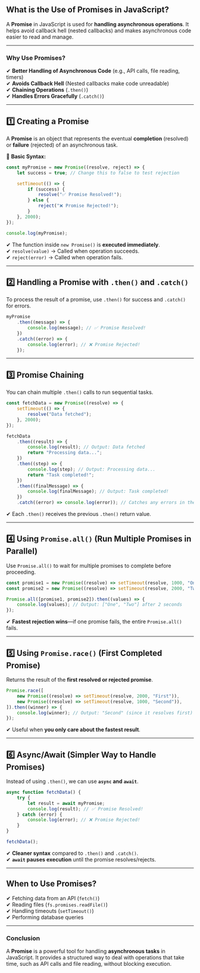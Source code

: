 ## **What is the Use of Promises in JavaScript?**  

A **Promise** in JavaScript is used for **handling asynchronous operations**. It helps avoid callback hell (nested callbacks) and makes asynchronous code easier to read and manage.  

---

### **Why Use Promises?**
✔ **Better Handling of Asynchronous Code** (e.g., API calls, file reading, timers)  
✔ **Avoids Callback Hell** (Nested callbacks make code unreadable)  
✔ **Chaining Operations** (`.then()`)  
✔ **Handles Errors Gracefully** (`.catch()`)  

---

## **1️⃣ Creating a Promise**
A **Promise** is an object that represents the eventual **completion** (resolved) or **failure** (rejected) of an asynchronous task.

🔹 **Basic Syntax:**
```js
const myPromise = new Promise((resolve, reject) => {
    let success = true; // Change this to false to test rejection

    setTimeout(() => {
        if (success) {
            resolve("✅ Promise Resolved!");
        } else {
            reject("❌ Promise Rejected!");
        }
    }, 2000);
});

console.log(myPromise);
```
✔ The function inside `new Promise()` is **executed immediately**.  
✔ `resolve(value)` → Called when operation succeeds.  
✔ `reject(error)` → Called when operation fails.  

---

## **2️⃣ Handling a Promise with `.then()` and `.catch()`**
To process the result of a promise, use `.then()` for success and `.catch()` for errors.

```js
myPromise
    .then((message) => {
        console.log(message); // ✅ Promise Resolved!
    })
    .catch((error) => {
        console.log(error); // ❌ Promise Rejected!
    });
```

---

## **3️⃣ Promise Chaining**
You can chain multiple `.then()` calls to run sequential tasks.

```js
const fetchData = new Promise((resolve) => {
    setTimeout(() => {
        resolve("Data fetched");
    }, 2000);
});

fetchData
    .then((result) => {
        console.log(result); // Output: Data fetched
        return "Processing data...";
    })
    .then((step) => {
        console.log(step); // Output: Processing data...
        return "Task completed!";
    })
    .then((finalMessage) => {
        console.log(finalMessage); // Output: Task completed!
    })
    .catch((error) => console.log(error)); // Catches any errors in the chain
```
✔ Each `.then()` receives the previous `.then()` return value.  

---

## **4️⃣ Using `Promise.all()` (Run Multiple Promises in Parallel)**
Use `Promise.all()` to wait for multiple promises to complete before proceeding.

```js
const promise1 = new Promise((resolve) => setTimeout(resolve, 1000, "One"));
const promise2 = new Promise((resolve) => setTimeout(resolve, 2000, "Two"));

Promise.all([promise1, promise2]).then((values) => {
    console.log(values); // Output: ["One", "Two"] after 2 seconds
});
```
✔ **Fastest rejection wins**—if one promise fails, the entire `Promise.all()` fails.  

---

## **5️⃣ Using `Promise.race()` (First Completed Promise)**
Returns the result of the **first resolved or rejected promise**.

```js
Promise.race([
    new Promise((resolve) => setTimeout(resolve, 2000, "First")),
    new Promise((resolve) => setTimeout(resolve, 1000, "Second")),
]).then((winner) => {
    console.log(winner); // Output: "Second" (since it resolves first)
});
```
✔ Useful when **you only care about the fastest result**.  

---

## **6️⃣ Async/Await (Simpler Way to Handle Promises)**
Instead of using `.then()`, we can use **`async` and `await`**.

```js
async function fetchData() {
    try {
        let result = await myPromise;
        console.log(result); // ✅ Promise Resolved!
    } catch (error) {
        console.log(error); // ❌ Promise Rejected!
    }
}

fetchData();
```
✔ **Cleaner syntax** compared to `.then()` and `.catch()`.  
✔ **`await` pauses execution** until the promise resolves/rejects.  

---

## **When to Use Promises?**
✔ Fetching data from an API (`fetch()`)  
✔ Reading files (`fs.promises.readFile()`)  
✔ Handling timeouts (`setTimeout()`)  
✔ Performing database queries  

---

### **Conclusion**
A **Promise** is a powerful tool for handling **asynchronous tasks** in JavaScript. It provides a structured way to deal with operations that take time, such as API calls and file reading, without blocking execution.  